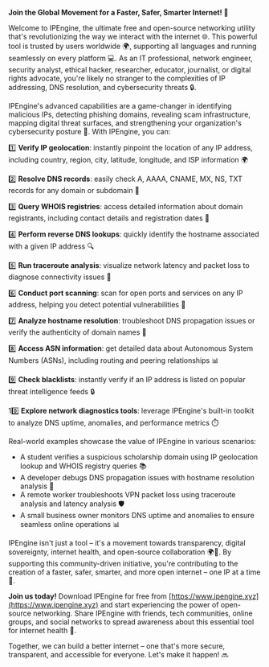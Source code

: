 **Join the Global Movement for a Faster, Safer, Smarter Internet! 🚀**

Welcome to IPEngine, the ultimate free and open-source networking utility that's revolutionizing the way we interact with the internet 🌐. This powerful tool is trusted by users worldwide 🌍, supporting all languages and running seamlessly on every platform 💻. As an IT professional, network engineer, security analyst, ethical hacker, researcher, educator, journalist, or digital rights advocate, you're likely no stranger to the complexities of IP addressing, DNS resolution, and cybersecurity threats 🔒.

IPEngine's advanced capabilities are a game-changer in identifying malicious IPs, detecting phishing domains, revealing scam infrastructure, mapping digital threat surfaces, and strengthening your organization's cybersecurity posture 🔐. With IPEngine, you can:

1️⃣ **Verify IP geolocation**: instantly pinpoint the location of any IP address, including country, region, city, latitude, longitude, and ISP information 🌍

2️⃣ **Resolve DNS records**: easily check A, AAAA, CNAME, MX, NS, TXT records for any domain or subdomain 🔑

3️⃣ **Query WHOIS registries**: access detailed information about domain registrants, including contact details and registration dates 📆

4️⃣ **Perform reverse DNS lookups**: quickly identify the hostname associated with a given IP address 🔍

5️⃣ **Run traceroute analysis**: visualize network latency and packet loss to diagnose connectivity issues 📡

6️⃣ **Conduct port scanning**: scan for open ports and services on any IP address, helping you detect potential vulnerabilities 🚨

7️⃣ **Analyze hostname resolution**: troubleshoot DNS propagation issues or verify the authenticity of domain names 🔁

8️⃣ **Access ASN information**: get detailed data about Autonomous System Numbers (ASNs), including routing and peering relationships 📊

9️⃣ **Check blacklists**: instantly verify if an IP address is listed on popular threat intelligence feeds 🔒

10️⃣ **Explore network diagnostics tools**: leverage IPEngine's built-in toolkit to analyze DNS uptime, anomalies, and performance metrics ⏱️

Real-world examples showcase the value of IPEngine in various scenarios:

* A student verifies a suspicious scholarship domain using IP geolocation lookup and WHOIS registry queries 📚
* A developer debugs DNS propagation issues with hostname resolution analysis 🔁
* A remote worker troubleshoots VPN packet loss using traceroute analysis and latency analysis 🛡️
* A small business owner monitors DNS uptime and anomalies to ensure seamless online operations 📊

IPEngine isn't just a tool – it's a movement towards transparency, digital sovereignty, internet health, and open-source collaboration 🌍👥. By supporting this community-driven initiative, you're contributing to the creation of a faster, safer, smarter, and more open internet – one IP at a time 🔗.

**Join us today!** Download IPEngine for free from [https://www.ipengine.xyz](https://www.ipengine.xyz) and start experiencing the power of open-source networking. Share IPEngine with friends, tech communities, online groups, and social networks to spread awareness about this essential tool for internet health 🤝.

Together, we can build a better internet – one that's more secure, transparent, and accessible for everyone. Let's make it happen! 🔜